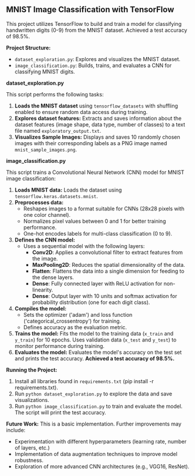 ## MNIST Image Classification with TensorFlow

This project utilizes TensorFlow to build and train a model for classifying handwritten digits (0-9) from the MNIST dataset. Achieved a test accuracy of 98.5%.

**Project Structure:**

* `dataset_exploration.py`: Explores and visualizes the MNIST dataset.
* `image_classification.py`: Builds, trains, and evaluates a CNN for classifying MNIST digits.

**dataset_exploration.py**

This script performs the following tasks:

1. **Loads the MNIST dataset** using `tensorflow_datasets` with shuffling enabled to ensure random data access during training.
2. **Explores dataset features:** Extracts and saves information about the dataset features (image shape, data type, number of classes) to a text file named `exploratory_output.txt`. 
3. **Visualizes Sample Images:** Displays and saves 10 randomly chosen images with their corresponding labels as a PNG image named `mnist_sample_images.png`. 

**image_classification.py**

This script trains a Convolutional Neural Network (CNN) model for MNIST image classification:

1. **Loads MNIST data:** Loads the dataset using `tensorflow.keras.datasets.mnist`.
2. **Preprocesses data:**
    * Reshapes images to a format suitable for CNNs (28x28 pixels with one color channel).
    * Normalizes pixel values between 0 and 1 for better training performance.
    * One-hot encodes labels for multi-class classification (0 to 9).
3. **Defines the CNN model:**
    * Uses a sequential model with the following layers:
        * **Conv2D**: Applies a convolutional filter to extract features from the image.
        * **MaxPooling2D**: Reduces the spatial dimensionality of the data.
        * **Flatten**: Flattens the data into a single dimension for feeding to the dense layers.
        * **Dense**: Fully connected layer with ReLU activation for non-linearity.
        * **Dense**: Output layer with 10 units and softmax activation for probability distribution (one for each digit class).
4. **Compiles the model:**
    * Sets the optimizer ('adam') and loss function ('categorical_crossentropy') for training.
    * Defines accuracy as the evaluation metric.
5. **Trains the model:** Fits the model to the training data (`x_train` and `y_train`) for 10 epochs. Uses validation data (`x_test` and `y_test`) to monitor performance during training.
6. **Evaluates the model:** Evaluates the model's accuracy on the test set and prints the test accuracy. **Achieved a test accuracy of 98.5%.**

**Running the Project:**

1. Install all libraries found in `requirements.txt` (pip install -r requirements.txt).
2. Run `python dataset_exploration.py` to explore the data and save visualizations.
3. Run `python image_classification.py` to train and evaluate the model. The script will print the test accuracy.

**Future Work:** This is a basic implementation. Further improvements may include:

* Experimentation with different hyperparameters (learning rate, number of layers, etc.)
* Implementation of data augmentation techniques to improve model robustness.
* Exploration of more advanced CNN architectures (e.g., VGG16, ResNet).